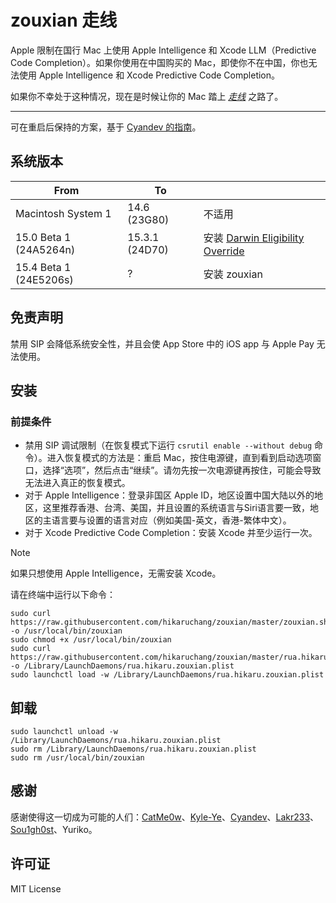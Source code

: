 # zouxian 走线

Apple 限制在国行 Mac 上使用 Apple Intelligence 和 Xcode LLM（Predictive Code Completion）。如果你使用在中国购买的 Mac，即使你不在中国，你也无法使用 Apple Intelligence 和 Xcode Predictive Code Completion。

如果你不幸处于这种情况，现在是时候让你的 Mac 踏上 _[走线](https://en.wikipedia.org/wiki/Zouxian_(phenomenon))_ 之路了。

---

可在重启后保持的方案，基于 [Cyandev 的指南](https://gist.github.com/unixzii/6f25be1842399022e16ad6477a304286)。

## 系统版本

| From                   | To             |                                                                                                        |
| ---------------------- | -------------- | ------------------------------------------------------------------------------------------------------ |
| Macintosh System 1     | 14.6 (23G80)   | 不适用                                                                                                 |
| 15.0 Beta 1 (24A5264n) | 15.3.1 (24D70) | 安装 [Darwin Eligibility Override](https://github.com/CatMe0w/zouxian/blob/master/repatriate_guide.md) |
| 15.4 Beta 1 (24E5206s) | ?              | 安装 zouxian                                                                                           |

## 免责声明

禁用 SIP 会降低系统安全性，并且会使 App Store 中的 iOS app 与 Apple Pay 无法使用。

## 安装

### 前提条件

- 禁用 SIP 调试限制（在恢复模式下运行 `csrutil enable --without debug` 命令）。进入恢复模式的方法是：重启 Mac，按住电源键，直到看到启动选项窗口，选择“选项”，然后点击“继续”。请勿先按一次电源键再按住，可能会导致无法进入真正的恢复模式。
- 对于 Apple Intelligence：登录非国区 Apple ID，地区设置中国大陆以外的地区，这里推荐香港、台湾、美国，并且设置的系统语言与Siri语言要一致，地区的主语言要与设置的语言对应（例如美国-英文，香港-繁体中文）。
- 对于 Xcode Predictive Code Completion：安装 Xcode 并至少运行一次。

> [!NOTE]  
> 如果只想使用 Apple Intelligence，无需安装 Xcode。

请在终端中运行以下命令：

```shell
sudo curl https://raw.githubusercontent.com/hikaruchang/zouxian/master/zouxian.sh -o /usr/local/bin/zouxian
sudo chmod +x /usr/local/bin/zouxian
sudo curl https://raw.githubusercontent.com/hikaruchang/zouxian/master/rua.hikaru.zouxian.plist -o /Library/LaunchDaemons/rua.hikaru.zouxian.plist
sudo launchctl load -w /Library/LaunchDaemons/rua.hikaru.zouxian.plist
```

## 卸载

```shell
sudo launchctl unload -w /Library/LaunchDaemons/rua.hikaru.zouxian.plist
sudo rm /Library/LaunchDaemons/rua.hikaru.zouxian.plist
sudo rm /usr/local/bin/zouxian
```

## 感谢

感谢使得这一切成为可能的人们：[CatMe0w](https://github.com/CatMe0w)、[Kyle-Ye](https://github.com/Kyle-Ye)、[Cyandev](https://twitter.com/unixzii)、[Lakr233](https://twitter.com/Lakr233)、[Sou1gh0st](https://twitter.com/Sou1gh0st)、Yuriko。

## 许可证

MIT License
